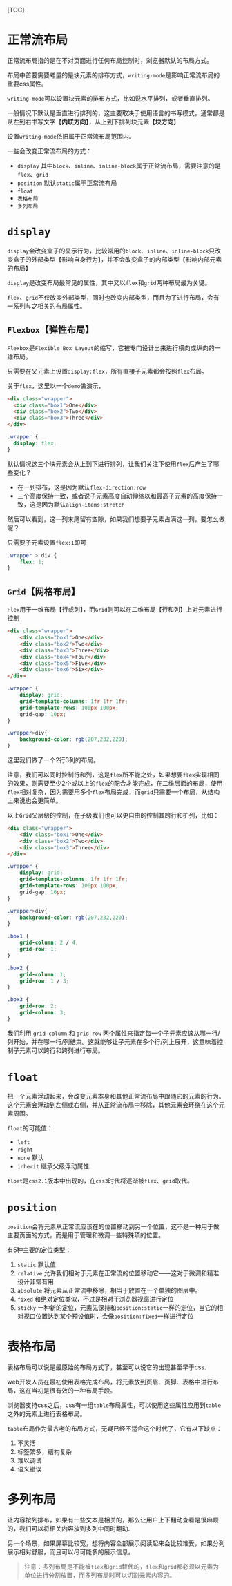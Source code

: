 [TOC]

# 正常流布局
正常流布局指的是在不对页面进行任何布局控制时，浏览器默认的布局方式。

布局中首要需要考量的是块元素的排布方式，`writing-mode`是影响正常流布局的重要css属性。

`writing-mode`可以设置块元素的排布方式，比如说水平排列，或者垂直排列。

一般情况下默认是垂直进行排列的，这主要取决于使用语言的书写模式，通常都是从左到右书写文字【**内联方向**】，从上到下排列块元素【**块方向**】

设置`writing-mode`依旧属于正常流布局范围内。

一些会改变正常流布局的方式：
- `display` 其中`block`、`inline`、`inline-block`属于正常流布局，需要注意的是`flex`、`grid`
- `position` 默认`static`属于正常流布局
- `float`
- `表格布局`
- `多列布局`

# `display`
`display`会改变盒子的显示行为，比较常用的`block`、`inline`、`inline-block`只改变盒子的外部类型【影响自身行为】，并不会改变盒子的内部类型【影响内部元素的布局】

`display`是改变布局最常见的属性，其中又以`flex`和`grid`两种布局最为关键。

`flex`、`grid`不仅改变外部类型，同时也改变内部类型，而且为了进行布局，会有一系列与之相关的布局属性。

## `Flexbox`【弹性布局】
`Flexbox`是`Flexible Box Layout`的缩写，它被专门设计出来进行横向或纵向的一维布局。

只需要在父元素上设置`display:flex`，所有直接子元素都会按照`flex`布局。

关于`flex`，这里以一个`demo`做演示，
```html
<div class="wrapper">
  <div class="box1">One</div>
  <div class="box2">Two</div>
  <div class="box3">Three</div>
</div>
```

```css
.wrapper {
  display: flex;
}
```

默认情况这三个块元素会从上到下进行排列，让我们关注下使用`flex`后产生了哪些变化？
- 在一列排布，这是因为默认`flex-direction:row`
- 三个高度保持一致，或者说子元素高度自动伸缩以和最高子元素的高度保持一致，这是因为默认`align-items:stretch`

然后可以看到，这一列末尾留有空隙，如果我们想要子元素占满这一列，要怎么做呢？

只需要子元素设置`flex:1`即可
```css
.wrapper > div {
    flex: 1;
}
```

## `Grid`【网格布局】
`Flex`用于一维布局【行或列】，而`Grid`则可以在二维布局【行和列】上对元素进行控制

```html
<div class="wrapper">
    <div class="box1">One</div>
    <div class="box2">Two</div>
    <div class="box3">Three</div>
    <div class="box4">Four</div>
    <div class="box5">Five</div>
    <div class="box6">Six</div>
</div>
```

```css
.wrapper {
    display: grid;
    grid-template-columns: 1fr 1fr 1fr;
    grid-template-rows: 100px 100px;
    grid-gap: 10px;
}

.wrapper>div{
    background-color: rgb(207,232,220);
}
```
这里我们做了一个2行3列的布局。

注意，我们可以同时控制行和列，这是`flex`所不能之处，如果想要`flex`实现相同的效果，则需要至少2个或以上的`flex`的配合才能完成，在二维层面的布局，使用`flex`相对复杂，因为需要用多个`flex`布局完成，而`grid`只需要一个布局，从结构上来说也会更简单。

以上`Grid`父层级的控制，在子级我们也可以更自由的控制其跨行和扩列，比如：
```html
<div class="wrapper">
    <div class="box1">One</div>
    <div class="box2">Two</div>
    <div class="box3">Three</div>
</div>
```
```css
.wrapper {
    display: grid;
    grid-template-columns: 1fr 1fr 1fr;
    grid-template-rows: 100px 100px;
    grid-gap: 10px;
}

.wrapper>div{
    background-color: rgb(207,232,220);
}

.box1 {
    grid-column: 2 / 4;
    grid-row: 1;
}

.box2 {
    grid-column: 1;
    grid-row: 1 / 3;
}

.box3 {
    grid-row: 2;
    grid-column: 3;
}
```
我们利用 `grid-column` 和 `grid-row` 两个属性来指定每一个子元素应该从哪一行/列开始，并在哪一行/列结束。这就能够让子元素在多个行/列上展开，这意味着控制子元素可以跨行和跨列进行布局。

# `float`
把一个元素浮动起来，会改变元素本身和其他正常流布局中跟随它的元素的行为。这个元素会浮动到左侧或右侧，并从正常流布局中移除，其他元素会环绕在这个元素周围。

`float`的可能值：
- `left`
- `right`
- `none` 默认
- `inherit` 继承父级浮动属性

`float`是`css2.1`版本中出现的，在`css3`时代将逐渐被`flex`、`grid`取代。

# `position`
`position`会将元素从正常流应该在的位置移动到另一个位置，这不是一种用于做主要页面的方式，而是用于管理和微调一些特殊项的位置。

有5种主要的定位类型：
1. `static` 默认值
2. `relative` 允许我们相对于元素在正常流的位置移动它——这对于微调和精准设计非常有用
3. `absolute` 将元素从正常流中移除，相当于放置在一个单独的图层中。
4. `fixed` 和绝对定位类似，不过是相对于浏览器视窗进行定位
5. `sticky` 一种新的定位，元素先保持和`position:static`一样的定位，当它的相对视口位置达到某个预设值时，会像`position:fixed`一样进行定位

# 表格布局
表格布局可以说是最原始的布局方式了，甚至可以说它的出现甚至早于css.

web开发人员在最初使用表格完成布局，将元素放到页眉、页脚、表格中进行布局，这在当初是很有效的一种布局手段。

浏览器支持css之后，css有一组`table`布局属性，可以使用这些属性应用到`table`之外的元素上进行表格布局。

`table`布局作为最古老的布局方式，无疑已经不适合这个时代了，它有以下缺点：
1. 不灵活
1. 标签繁多，结构复杂
1. 难以调试
1. 语义错误

# 多列布局
让内容按列排布，如果有一些文本是相关的，那么让用户上下翻动查看是很麻烦的，我们可以将相关内容放到多列中同时翻动.

另一个场景，如果屏幕比较宽，想将内容全部展示阅读起来会比较难受，如果分列展示相对舒服，而且可以尽可能多的展示信息。

> 注意：多列布局是不能被`flex`和`grid`替代的，`flex`和`grid`都必须以元素为单位进行分割放置，而多列布局时可以切割元素内容的。